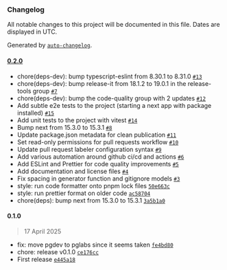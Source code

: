 ### Changelog

All notable changes to this project will be documented in this file. Dates are displayed in UTC.

Generated by [`auto-changelog`](https://github.com/CookPete/auto-changelog).

#### [0.2.0](https://github.com/pierregueroult/next-prisma/compare/0.1.0...0.2.0)

- chore(deps-dev): bump typescript-eslint from 8.30.1 to 8.31.0 [`#13`](https://github.com/pierregueroult/next-prisma/pull/13)
- chore(deps-dev): bump release-it from 18.1.2 to 19.0.1 in the release-tools group [`#7`](https://github.com/pierregueroult/next-prisma/pull/7)
- chore(deps-dev): bump the code-quality group with 2 updates [`#12`](https://github.com/pierregueroult/next-prisma/pull/12)
- Add subtle e2e tests to the project (starting a next app with package installed) [`#15`](https://github.com/pierregueroult/next-prisma/pull/15)
- Add unit tests to the project with vitest [`#14`](https://github.com/pierregueroult/next-prisma/pull/14)
- Bump next from 15.3.0 to 15.3.1 [`#8`](https://github.com/pierregueroult/next-prisma/pull/8)
- Update package.json metadata for clean publication [`#11`](https://github.com/pierregueroult/next-prisma/pull/11)
- Set read-only permissions for pull requests workflow [`#10`](https://github.com/pierregueroult/next-prisma/pull/10)
- Update pull request labeler configuration syntax [`#9`](https://github.com/pierregueroult/next-prisma/pull/9)
- Add various automation around github ci/cd and actions [`#6`](https://github.com/pierregueroult/next-prisma/pull/6)
- Add ESLint and Prettier for code quality improvements [`#5`](https://github.com/pierregueroult/next-prisma/pull/5)
- Add documentation and license files [`#4`](https://github.com/pierregueroult/next-prisma/pull/4)
- Fix spacing in generator function and gitignore models [`#3`](https://github.com/pierregueroult/next-prisma/pull/3)
- style: run code formatter onto pnpm lock files [`50e663c`](https://github.com/pierregueroult/next-prisma/commit/50e663cf7df5fe515eb745fc3d237966c09beb09)
- style: run prettier format on older code [`ac58704`](https://github.com/pierregueroult/next-prisma/commit/ac587040345c2cb790980bf592d25eacf641c4fa)
- chore(deps): bump next from 15.3.0 to 15.3.1 [`3a5b1a0`](https://github.com/pierregueroult/next-prisma/commit/3a5b1a06ea73078f8836db884d7b83e8ec9fcc28)

#### 0.1.0

> 17 April 2025

- fix: move pgdev to pglabs since it seems taken [`fe4bd80`](https://github.com/pierregueroult/next-prisma/commit/fe4bd805b46caf77cbfda6a726f97ff8087db4b6)
- chore: release v0.1.0 [`ce176cc`](https://github.com/pierregueroult/next-prisma/commit/ce176cc2ec6c2731ac6a428e3bf1d0b1b89c60ca)
- First release [`e445a18`](https://github.com/pierregueroult/next-prisma/commit/e445a18044d20569f7e65e39d6b7fc7452f0117a)
